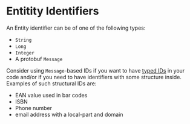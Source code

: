 # Entitity Identifiers

An Entity identifier can be of one of the following types:
 * `String`
 * `Long`
 * `Integer`
 * A protobuf `Message`
 
Consider using `Message`-based IDs if you want to have [typed IDs](../motivation/strongly-typed.md) in your code and/or if you need to have identifiers with some structure inside. Examples of such structural IDs are:
* EAN value used in bar codes
* ISBN
* Phone number
* email address with a local-part and domain

